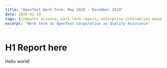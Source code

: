 ```yaml
---
title: "OpenText Work Term: May 2019 - December 2019"
date: 2020-01-10
tags: [computer science, work term report, enterprise information management, quality assurance, cs]
excerpt: "Work term at OpenText Corporation as Quality Assurance"
---
```


# H1 Report here

Hello world!